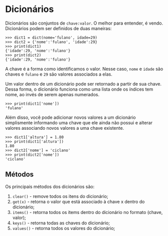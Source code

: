 # Dicionários
Dicionários são conjuntos de `chave:valor`. O melhor para entender, é vendo. Dicionários podem ser definidos de duas maneiras:
```
>>> dict1 = dict(nome='fulano', idade=29)
>>> dict2 = {'nome':'fulano', 'idade':29}
>>> print(dict1)
{'idade':29, 'nome':'fulano'}
>>> print(dict2)
{'idade':29, 'nome':'fulano'}
```
A chave é a forma como identificamos o valor. Nesse caso, `nome` e `idade` são chaves e `fulano` e `29` são valores associados a elas.

Um valor dentro de um dicionário pode ser retornado a partir de sua chave. Dessa forma, o dicionário funciona como uma lista onde os índices tem nome, ao invés de serem apenas numerados.
```
>>> print(dict1['nome'])
'fulano'
```

Além disso, você pode adicionar novos valores a um dicionário simplismente informando uma chave que ele ainda não possui e alterar valores associando novos valores a uma chave existente.
```
>>> dict1['altura'] = 1.80
>>> print(dict1['altura'])
1.80
>>> dict2['nome'] = 'ciclano'
>>> print(dict2['nome'])
'ciclano'
```

## Métodos
Os principais métodos dos dicionários são:
1. `clear()` - remove todos os itens do dicionário;
2. `get(x)` - retorna o valor que está associado à chave x dentro do dicionário;
3. `items()` - retorna todos os items dentro do dicionário no formato (chave, valor);
4. `keys()` - retorna todas as chaves do dicionário;
5. `values()` - retorna todos os valores do dicionário;